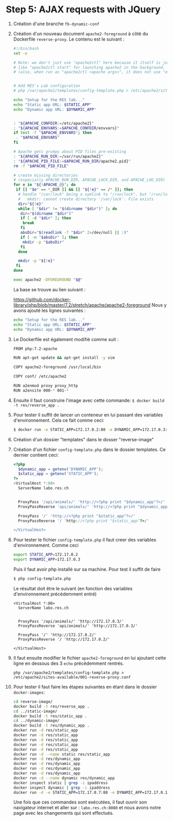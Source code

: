 # Step 5: AJAX requests with JQuery

1. Création d'une branche `fb-dynamic-conf`

2. Création d'un nouveau document `apache2-foreground` à côté du Dockerfile `reverse-proxy`. Le contenu est le suivant :

   ```bash
   #!/bin/bash
   set -e
   
   # Note: we don't just use "apache2ctl" here because it itself is just a shell-script wrapper around apache2 which provides extra functionality 
   # like "apache2ctl start" for launching apache2 in the background.
   # (also, when run as "apache2ctl <apache args>", it does not use "exec", which leaves an undesirable resident shell process)
   
   
   # Add RES's Lab configuration
   # php /var/apache2/templates/config-template.php > /etc/apache2/sites-available/001-reverse-proxy.conf
   
   echo "Setup for the RES lab..."
   echo "Static app URL: $STATIC_APP"
   echo "Dynamic app URL: $DYNAMIC_APP"
   
   
   : "${APACHE_CONFDIR:=/etc/apache2}"
   : "${APACHE_ENVVARS:=$APACHE_CONFDIR/envvars}"
   if test -f "$APACHE_ENVVARS"; then
    . "$APACHE_ENVVARS"
   fi
   
   # Apache gets grumpy about PID files pre-existing
   : "${APACHE_RUN_DIR:=/var/run/apache2}"
   : "${APACHE_PID_FILE:=$APACHE_RUN_DIR/apache2.pid}"
   rm -f "$APACHE_PID_FILE"
   
   # create missing directories
   # (especially APACHE_RUN_DIR, APACHE_LOCK_DIR, and APACHE_LOG_DIR)
   for e in "${!APACHE_@}"; do
    if [[ "$e" == *_DIR ]] && [[ "${!e}" == /* ]]; then
     # handle "/var/lock" being a symlink to "/run/lock", but "/run/lock" not existing beforehand, so "/var/lock/something" fails to mkdir
     #   mkdir: cannot create directory '/var/lock': File exists
     dir="${!e}"
     while [ "$dir" != "$(dirname "$dir")" ]; do
      dir="$(dirname "$dir")"
      if [ -d "$dir" ]; then
       break
      fi
      absDir="$(readlink -f "$dir" 2>/dev/null || :)"
      if [ -n "$absDir" ]; then
       mkdir -p "$absDir"
      fi
     done
   
     mkdir -p "${!e}"
    fi
   done
   
   exec apache2 -DFOREGROUND "$@"
   ```

   La base se trouve au lien suivant : 

   https://github.com/docker-library/php/blob/master/7.2/stretch/apache/apache2-foreground
   Nous y avons ajouté les lignes suivantes :

   ```bash
   echo "Setup for the RES lab..."
   echo "Static app URL: $STATIC_APP"
   echo "Dynamic app URL: $DYNAMIC_APP"
   ```

3. Le Dockerfile est également modifié comme suit :

   ```bash
   FROM php:7.2-apache
   
   RUN apt-get update && apt-get install -y vim
   
   COPY apache2-foreground /usr/local/bin
   
   COPY conf/ /etc/apache2
   
   RUN a2enmod proxy proxy_http
   RUN a2ensite 000-* 001-*
   ```

4. Ensuite il faut construire  l'image avec cette commande: `$ docker build -t res/reverse_app .` 

5. Pour tester il suffit de lancer un conteneur en lui passant des variables d'environnement. Cela ce fait comme ceci:

   ```bash
   $ docker run -e STATIC_APP=172.17.0.2:80 -e DYNAMIC_APP=172.17.0.3:3000 res/reverse_app
   ```

6. Création d'un dossier "templates" dans le dosser "reverse-image"

7. Création d'un fichier `config-template.php` dans le dossier templates. Ce dernier contient ceci:

   ```php
   <?php
     $dynamic_app = getenv('DYNAMIC_APP');
     $static_app = getenv('STATIC_APP');
   ?>
   <VirtualHost *:80>
     ServerName labo.res.ch
   
   
     ProxyPass '/api/animals/' 'http://<?php print "$dynamic_app"?>/'
     ProxyPassReverse 'api/animals/' 'http://<?php print "$dynamic_app"?>/'
   
     ProxyPass '/' 'http://<?php print "$static_app"?>/'
     ProxyPassReverse '/ 'http://<?php print "$static_app"?>/'
   
   </VirtualHost>
   ```

8. Pour tester le fichier `config-template.php` il faut creer des variables d'environnement. Comme ceci

   ```bash
   export STATIC_APP=172.17.0.2
   export DYNAMIC_APP=172.17.0.3
   ```

   Puis il faut avoir php installé sur sa machine. Pour test il suffit de faire 

   ```bash
   $ php config-template.php
   ```

   Le résultat doit être le suivant (en fonction des variables d'environnement précédemment entré)

   ```
   <VirtualHost *:80>
     ServerName labo.res.ch
   
   
     ProxyPass '/api/animals/' 'http://172.17.0.3/'
     ProxyPassReverse 'api/animals/' 'http://172.17.0.3/'
   
     ProxyPass '/' 'http://172.17.0.2/'
     ProxyPassReverse '/ 'http://172.17.0.2/'
   
   </VirtualHost>
   ```

9. Il faut ensuite modifier le fichier `apache2-foreground` en lui ajoutant cette ligne en dessous des 3 `echo` précédemment rentrés.

   ```
   php /var/apache2/templates/config-template.php > /etc/apache2/sites-available/001-reverse-proxy.conf
   ```

10. Pour tester il faut faire les étapes suivantes en étant dans le dossier `docker-images`:

    ```bash
    cd reverse-image/
    docker build -t res/reverse_app .
    cd ../static-image/
    docker build -t res/static_app .
    cd ../dynamic-image/
    docker build -t res/dynamic_app .
    docker run -d res/static_app
    docker run -d res/static_app
    docker run -d res/static_app
    docker run -d res/static_app
    docker run -d res/static_app
    docker run -d --name static res/static_app
    docker run -d res/dynamic_app
    docker run -d res/dynamic_app
    docker run -d res/dynamic_app
    docker run -d res/dynamic_app
    docker run -d --name dynamic res/dynamic_app
    docker inspect static | grep -i ipaddress
    docker inspect dynamic | grep -i ipaddress
    docker run -d -e STATIC_APP=172.17.0.7:80 -e DYNAMIC_APP=172.17.0.12:3000 --name reverse -p 8080:80 res/reverse_app
    ```

    Une fois que ces commandes sont exécutées, il faut ouvrir son navigateur internet et aller sur : `labo.res.ch:8080` et nous avons notre page avec les changements qui sont effectués.

